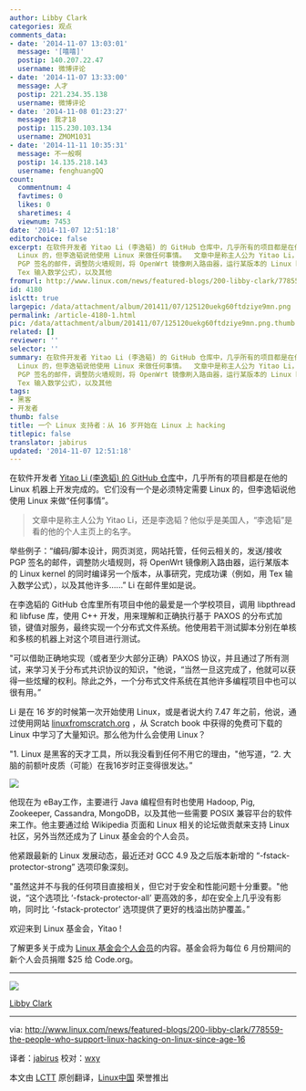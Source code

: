 ```yaml
---
author: Libby Clark
categories: 观点
comments_data:
- date: '2014-11-07 13:03:01'
  message: '[嘻嘻]'
  postip: 140.207.22.47
  username: 微博评论
- date: '2014-11-07 13:33:00'
  message: 人才
  postip: 221.234.35.138
  username: 微博评论
- date: '2014-11-08 01:23:27'
  message: 我才18
  postip: 115.230.103.134
  username: ZMOM1031
- date: '2014-11-11 10:35:31'
  message: 不一般啊
  postip: 14.135.218.143
  username: fenghuangQQ
count:
  commentnum: 4
  favtimes: 0
  likes: 0
  sharetimes: 4
  viewnum: 7453
date: '2014-11-07 12:51:18'
editorchoice: false
excerpt: 在软件开发者 Yitao Li (李逸韬) 的 GitHub 仓库中，几乎所有的项目都是在他的 Linux 机器上开发完成的。它们没有一个是必须特定需要
  Linux 的，但李逸韬说他使用 Linux 来做任何事情。  文章中是称主人公为 Yitao Li，还是李逸韬？他似乎是美国人，李逸韬是看的他的个人主页上的名字。  举些例子：编码/脚本设计，网页浏览，网站托管，任何云相关的，发送/接收
  PGP 签名的邮件，调整防火墙规则，将 OpenWrt 镜像刷入路由器，运行某版本的 Linux kernel 的同时编译另一个版本，从事研究，完成功课（例如，用
  Tex 输入数学公式），以及其他
fromurl: http://www.linux.com/news/featured-blogs/200-libby-clark/778559-the-people-who-support-linux-hacking-on-linux-since-age-16
id: 4180
islctt: true
largepic: /data/attachment/album/201411/07/125120uekg60ftdziye9mn.png
permalink: /article-4180-1.html
pic: /data/attachment/album/201411/07/125120uekg60ftdziye9mn.png.thumb.jpg
related: []
reviewer: ''
selector: ''
summary: 在软件开发者 Yitao Li (李逸韬) 的 GitHub 仓库中，几乎所有的项目都是在他的 Linux 机器上开发完成的。它们没有一个是必须特定需要
  Linux 的，但李逸韬说他使用 Linux 来做任何事情。  文章中是称主人公为 Yitao Li，还是李逸韬？他似乎是美国人，李逸韬是看的他的个人主页上的名字。  举些例子：编码/脚本设计，网页浏览，网站托管，任何云相关的，发送/接收
  PGP 签名的邮件，调整防火墙规则，将 OpenWrt 镜像刷入路由器，运行某版本的 Linux kernel 的同时编译另一个版本，从事研究，完成功课（例如，用
  Tex 输入数学公式），以及其他
tags:
- 黑客
- 开发者
thumb: false
title: 一个 Linux 支持者：从 16 岁开始在 Linux 上 hacking
titlepic: false
translator: jabirus
updated: '2014-11-07 12:51:18'
---
```


在软件开发者 [Yitao Li (李逸韬) 的 GitHub 仓库](https://github.com/yl790)中，几乎所有的项目都是在他的 Linux 机器上开发完成的。它们没有一个是必须特定需要 Linux 的，但李逸韬说他使用 Linux 来做“任何事情”。



> 
> 文章中是称主人公为 Yitao Li，还是李逸韬？他似乎是美国人，“李逸韬”是看的他的个人主页上的名字。
> 
> 
> 


举些例子：“编码/脚本设计，网页浏览，网站托管，任何云相关的，发送/接收 PGP 签名的邮件，调整防火墙规则，将 OpenWrt 镜像刷入路由器，运行某版本的 Linux kernel 的同时编译另一个版本，从事研究，完成功课（例如，用 Tex 输入数学公式），以及其他许多......” Li 在邮件里如是说。


在李逸韬的 GitHub 仓库里所有项目中他的最爱是一个学校项目，调用 libpthread 和 libfuse 库，使用 C++ 开发，用来理解和正确执行基于 PAXOS 的分布式加锁，键值对服务，最终实现一个分布式文件系统。他使用若干测试脚本分别在单核和多核的机器上对这个项目进行测试。


"可以借助正确地实现（或者至少大部分正确）PAXOS 协议，并且通过了所有测试，来学习关于分布式共识协议的知识，"他说，“当然一旦这完成了，他就可以获得一些炫耀的权利。除此之外，一个分布式文件系统在其他许多编程项目中也可以很有用。”


Li 是在 16 岁的时候第一次开始使用 Linux，或是者说大约 7.47 年之前，他说，通过使用网站 [linuxfromscratch.org](http://linuxfromscratch.org/) ，从 Scratch book 中获得的免费可下载的 Linux 中学习了大量知识。那么他为什么会使用 Linux？


"1. Linux 是黑客的天才工具，所以我没看到任何不用它的理由，"他写道，“2. 大脑的前额叶皮质（可能）在我16岁时正变得很发达。”


[![](/data/attachment/album/201411/07/125120uekg60ftdziye9mn.png)](https://www.linuxfoundation.org/about/join/individual)


他现在为 eBay工作，主要进行 Java 编程但有时也使用 Hadoop, Pig, Zookeeper, Cassandra, MongoDB，以及其他一些需要 POSIX 兼容平台的软件来工作。他主要通过给 Wikipedia 页面和 Linux 相关的论坛做贡献来支持 Linux 社区，另外当然还成为了 Linux 基金会的个人会员。


他紧跟最新的 Linux 发展动态，最近还对 GCC 4.9 及之后版本新增的 “-fstack-protector-strong” 选项印象深刻。


"虽然这并不与我的任何项目直接相关，但它对于安全和性能问题十分重要。"他说，“这个选项比 ‘-fstack-protector-all’ 更高效的多，却在安全上几乎没有影响，同时比 ‘-fstack-protector’ 选项提供了更好的栈溢出防护覆盖。”


欢迎来到 Linux 基金会，Yitao !


了解更多关于成为 [Linux 基金会个人会员](https://www.linuxfoundation.org/about/join/individual)的内容。基金会将为每位 6 月份期间的新个人会员捐赠 $25 给 Code.org。




---


![](http://www.linux.com/community/forums/avatar/41373/catid/200-libby-clark/thumbnail/large/cache/1331753338)


[Libby Clark](http://www.linux.com/community/forums/person/41373/catid/200-libby-clark)




---


via: <http://www.linux.com/news/featured-blogs/200-libby-clark/778559-the-people-who-support-linux-hacking-on-linux-since-age-16>


译者：[jabirus](https://github.com/jabirus) 校对：[wxy](https://github.com/wxy)


本文由 [LCTT](https://github.com/LCTT/TranslateProject) 原创翻译，[Linux中国](http://linux.cn/) 荣誉推出